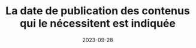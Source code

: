 ---
N: '6'
Rubrique: Contenus
title: La date de publication des contenus qui le nécessitent est indiquée 
detail: La date de publication des contenus qui le nécessitent est indiquée 
categories: [" Contenus"]
agrege: O4006-E005
opquast: '4 006'
indiceebook: '5'
description: "Règle n° 005"
weight:  005
actif: '1'
layout: rules
date: 2023-09-28
tags: ["", ""]
objectif: ["", ""]
Meo: ""
Controle: ""
Auteur: ""
---